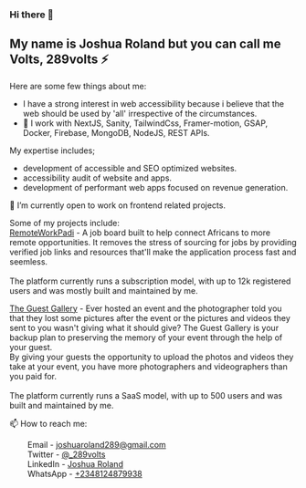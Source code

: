 
### Hi there 👋

## My name is Joshua Roland but you can call me **Volts, 289volts :zap:**

Here are some few things about me:

- I have a strong interest in web accessibility because i believe that the web should be used by 'all' irrespective of the circumstances.
- 🔭 I work with NextJS, Sanity, TailwindCss, Framer-motion, GSAP, Docker, Firebase, MongoDB, NodeJS, REST APIs.

My expertise includes;
- development of accessible and SEO optimized websites.
- accessibility audit of website and apps.
- development of performant web apps focused on revenue generation.

👯 I’m currently open to work on frontend related projects.

Some of my projects include: <br>
[RemoteWorkPadi](www.remoteworkpadi.com) - A job board built to help connect Africans to more remote opportunities. It removes the stress of sourcing for jobs by providing verified job links and resources that'll make the application process fast and seemless.<br> <br> The platform currently runs a subscription model, with up to 12k registered users and was mostly built and maintained by me.

[The Guest Gallery](www.theguestgallery.com) - Ever hosted an event and the photographer told you that they lost some pictures after the event or the pictures and videos they sent to you wasn't giving what it should give? The Guest Gallery is your backup plan to preserving the memory of your event through the help of your guest. <br>
By giving your guests the opportunity to upload the photos and videos they take at your event, you have more photographers and videographers than you paid for. <br><br>
The platform currently runs a SaaS model, with up to 500 users and was built and maintained by me.


📫 How to reach me:  

&nbsp; &nbsp; &nbsp; &nbsp;  Email - [joshuaroland289@gmail.com](mailto:joshuaroland289@gmail.com)  
&nbsp; &nbsp; &nbsp; &nbsp;  Twitter - [@_289volts](https://www.twitter.com/_289volts)  
&nbsp; &nbsp; &nbsp; &nbsp;  LinkedIn - [Joshua Roland](https://www.linkedin.com/in/JoshuaRoland)  
&nbsp; &nbsp; &nbsp; &nbsp;  WhatsApp - [+2348124879938](https://wa.me/2348124879938)


